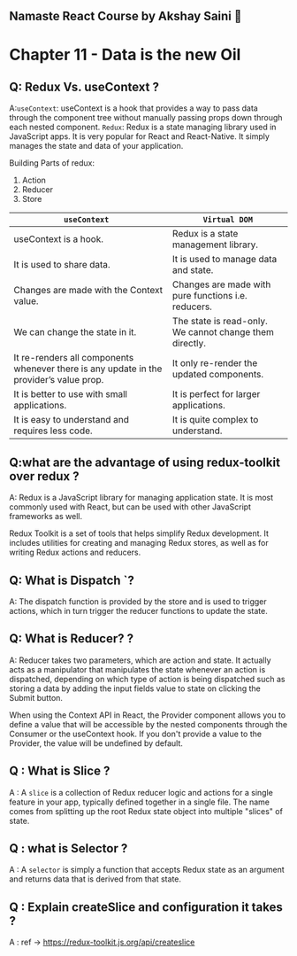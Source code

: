 ## Namaste React Course by Akshay Saini 🚀
# Chapter 11 - Data is the new Oil 


## Q: Redux Vs. useContext ?
A:`useContext`: useContext is a hook that provides a way to pass data through the component tree without manually passing props down through    each nested component.
`Redux`: Redux is a state managing library used in JavaScript apps. It is very popular for React and React-Native. It simply manages the state and data of your application.

Building Parts of redux:

1. Action
2. Reducer
3. Store 


 |   `useContext `    |   `Virtual DOM` |
|-------------|-----------------|
| useContext is a hook.  | Redux is a state management library.  | 
| It is used to share data.  | It is used to manage data and state.  |
| Changes are made with the Context value. | Changes are made with pure functions i.e. reducers. |
|We can change the state in it. | The state is read-only. We cannot change them directly.  |
| It re-renders all components whenever there is any update in the provider’s value prop. | It only re-render the updated components. |
| It is better to use with small applications.  | It is perfect for larger applications.  |
| It is easy to understand and requires less code. | It is quite complex to understand. |




## Q:what are the  advantage of using redux-toolkit over redux ?
A: Redux is a JavaScript library for managing application state. It is most commonly used with React, but can be used with other JavaScript frameworks as well.

Redux Toolkit is a set of tools that helps simplify Redux development. It includes utilities for creating and managing Redux stores, as well as for writing Redux actions and reducers.


## Q: What is Dispatch `?
A:  The dispatch function is provided by the store and is used to trigger actions, which in turn trigger the reducer functions to update the state.

## Q:  What is Reducer? ?
A: Reducer takes two parameters, which are action and state. It actually acts as a manipulator that manipulates the state whenever an action is dispatched, depending on which type of action is being dispatched such as storing a data by adding the input fields value to state on clicking the Submit button.

When using the Context API in React, the Provider component allows you to define a value that will be accessible by the nested components through the Consumer or the useContext hook. If you don't provide a value to the Provider, the value will be undefined by default.


## Q : What is Slice ?
A : A `slice` is a collection of Redux reducer logic and actions for a single feature in your app, typically defined together in a single file. The name comes from splitting up the root Redux state object into multiple "slices" of state.

## Q : what is Selector ?
A : A `selector` is simply a function that accepts Redux state as an argument and returns data that is derived from that state.

## Q : Explain createSlice and configuration it takes ?
A : ref -> https://redux-toolkit.js.org/api/createslice